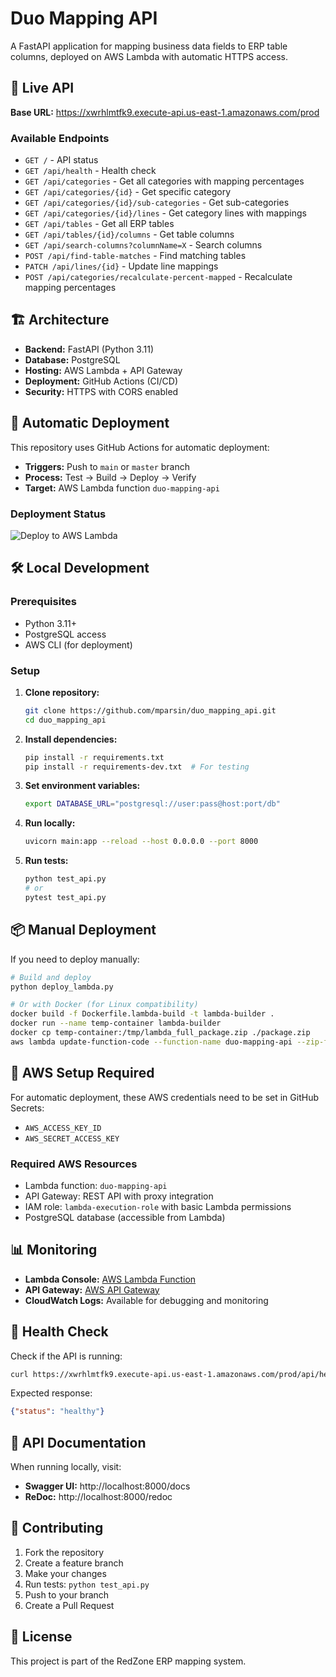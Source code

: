 # Duo Mapping API

A FastAPI application for mapping business data fields to ERP table columns, deployed on AWS Lambda with automatic HTTPS access.

## 🚀 Live API

**Base URL:** https://xwrhlmtfk9.execute-api.us-east-1.amazonaws.com/prod

### Available Endpoints

- `GET /` - API status
- `GET /api/health` - Health check
- `GET /api/categories` - Get all categories with mapping percentages
- `GET /api/categories/{id}` - Get specific category
- `GET /api/categories/{id}/sub-categories` - Get sub-categories
- `GET /api/categories/{id}/lines` - Get category lines with mappings
- `GET /api/tables` - Get all ERP tables
- `GET /api/tables/{id}/columns` - Get table columns
- `GET /api/search-columns?columnName=X` - Search columns
- `POST /api/find-table-matches` - Find matching tables
- `PATCH /api/lines/{id}` - Update line mappings
- `POST /api/categories/recalculate-percent-mapped` - Recalculate mapping percentages

## 🏗️ Architecture

- **Backend:** FastAPI (Python 3.11)
- **Database:** PostgreSQL
- **Hosting:** AWS Lambda + API Gateway
- **Deployment:** GitHub Actions (CI/CD)
- **Security:** HTTPS with CORS enabled

## 🔄 Automatic Deployment

This repository uses GitHub Actions for automatic deployment:

- **Triggers:** Push to `main` or `master` branch
- **Process:** Test → Build → Deploy → Verify
- **Target:** AWS Lambda function `duo-mapping-api`

### Deployment Status

![Deploy to AWS Lambda](https://github.com/mparsin/duo_mapping_api/actions/workflows/deploy.yml/badge.svg)

## 🛠️ Local Development

### Prerequisites

- Python 3.11+
- PostgreSQL access
- AWS CLI (for deployment)

### Setup

1. **Clone repository:**
   ```bash
   git clone https://github.com/mparsin/duo_mapping_api.git
   cd duo_mapping_api
   ```

2. **Install dependencies:**
   ```bash
   pip install -r requirements.txt
   pip install -r requirements-dev.txt  # For testing
   ```

3. **Set environment variables:**
   ```bash
   export DATABASE_URL="postgresql://user:pass@host:port/db"
   ```

4. **Run locally:**
   ```bash
   uvicorn main:app --reload --host 0.0.0.0 --port 8000
   ```

5. **Run tests:**
   ```bash
   python test_api.py
   # or
   pytest test_api.py
   ```

## 📦 Manual Deployment

If you need to deploy manually:

```bash
# Build and deploy
python deploy_lambda.py

# Or with Docker (for Linux compatibility)
docker build -f Dockerfile.lambda-build -t lambda-builder .
docker run --name temp-container lambda-builder
docker cp temp-container:/tmp/lambda_full_package.zip ./package.zip
aws lambda update-function-code --function-name duo-mapping-api --zip-file fileb://package.zip
```

## 🔐 AWS Setup Required

For automatic deployment, these AWS credentials need to be set in GitHub Secrets:

- `AWS_ACCESS_KEY_ID`
- `AWS_SECRET_ACCESS_KEY`

### Required AWS Resources

- Lambda function: `duo-mapping-api`
- API Gateway: REST API with proxy integration
- IAM role: `lambda-execution-role` with basic Lambda permissions
- PostgreSQL database (accessible from Lambda)

## 📊 Monitoring

- **Lambda Console:** [AWS Lambda Function](https://console.aws.amazon.com/lambda/home?region=us-east-1#/functions/duo-mapping-api)
- **API Gateway:** [AWS API Gateway](https://console.aws.amazon.com/apigateway/main/apis/xwrhlmtfk9)
- **CloudWatch Logs:** Available for debugging and monitoring

## 🚦 Health Check

Check if the API is running:

```bash
curl https://xwrhlmtfk9.execute-api.us-east-1.amazonaws.com/prod/api/health
```

Expected response:
```json
{"status": "healthy"}
```

## 📝 API Documentation

When running locally, visit:
- **Swagger UI:** http://localhost:8000/docs
- **ReDoc:** http://localhost:8000/redoc

## 🤝 Contributing

1. Fork the repository
2. Create a feature branch
3. Make your changes
4. Run tests: `python test_api.py`
5. Push to your branch
6. Create a Pull Request

## 📄 License

This project is part of the RedZone ERP mapping system.
